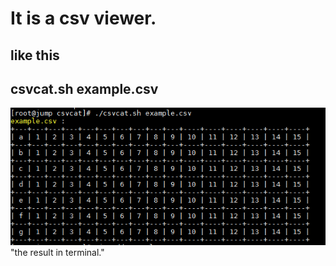 # It is a csv viewer.

## like this

## csvcat.sh example.csv

![just an example](./csvcat.png) "the result in terminal."
